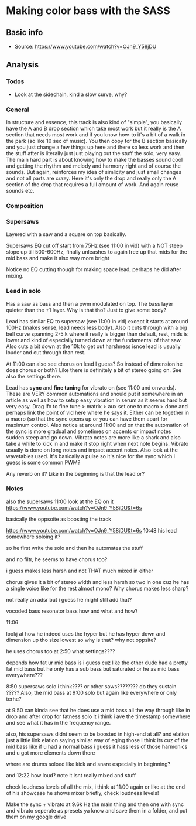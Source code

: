 # Making color bass with the SASS
## Basic info
- Source: https://www.youtube.com/watch?v=OJn9_Y58jDU


## Analysis
### Todos
- Look at the sidechain, kind a slow curve, why?

### General
In structure and essence, this track is also kind of "simple", you basically have the A and B drop section which take most work but it really is the A section that needs most work and if you know how-to it's a bit of a walk in the park (so like 10 sec of music). You then copy for the B section basically and you just change a few things up here and there so less work and then the stuff after is literally just just playing out the stuff the solo, very easy. The main hard part is about knowing how to make the basses sound cool and getting the rhythm and melody and harmony right and of course the sounds. But again, reinforces my idea of simlicity and just small changes and not all parts are crazy. Here it's only the drop and really only the A section of the drop that requires a full amount of work. And again reuse sounds etc.

### Composition
### Supersaws
Layered with a saw and a square on top basically. 

Supersaws EQ cut off start from 75Hz (see 11:00 in vid) with a NOT steep slope up till 500-600Hz, finally unleashes to again free up that mids for the mid bass and make it also way more bright

Notice no EQ cutting though for making space lead, perhaps he did after mixing.

### Lead in solo
Has a saw as bass and then a pwm modulated on top. The bass layer quieter than the +1 layer. Why is that tho? Just to give some body?

Lead has similar EQ to supersaw (see 11:00 in vid) except it starts at around 100Hz (makes sense, lead needs less body). Also it cuts through with a big bell curve spanning 2-5.k where it really is bigger than default, rest, mids is lower and kind of especially turned down at the fundamental of that saw. Also cuts a bit down at the 10k to get out harshness isnce lead is usually louder and cut through than rest.

At 11:00 can also see chorus on lead I guess? So instead of dimension he does chorus or both? Like there is definitely a bit of stereo going on. See also the settings there.

Lead has **sync** and **fine tuning** for vibrato on (see 11:00 and onwards). These are VERY common automations and should put it somewhere in an article as well as how to setup easy vibration in serum as it seems hard but very easy. Drag lfo to fine tune > matrix > aux set one to macro > done and perhaps link the point of vid here where he says it. Either can be together in a macro (so that the sync opens up or you can have them apart for maximum control. Also notice at around 11:00 and on that the automation of the sync is more gradual and sometimes on accents or impact notes sudden steep and go down. Vibrato notes are more like a shark and also take a while to kick in and make it stop right when next note begins. Vibrato usually is done on long notes and impact accent notes.  Also look at the wavetables used. It's basically a pulse so it's nice for the sync which i guess is some common PWM?

Any reverb on it? Like in the beginning is that the lead or?

### Notes

also the supersaws 11:00 look at the EQ on it
https://www.youtube.com/watch?v=OJn9_Y58jDU&t=6s

basically the oppsoite as boosting the track

https://www.youtube.com/watch?v=OJn9_Y58jDU&t=6s 10:48 his lead
somewhere soloing it?


so he first write the solo and then he automates the stuff


and no filtr, he seems to have chorus too?

i guess makes less harsh and not THAT much mixed in either

chorus gives it a bit of stereo width and less harsh so two in one cuz he has a single voice like for the rest almost mono? Why chorus makes less sharp?

not really an adsr but i guess he might still add that?

vocoded bass resonator bass how and what and how?

11:06

lookj at how he indeed uses the hyper but he has hyper down and dimension up tho size lowest so why is that? why not oppsite?

he uses chorus too at 2:50 what settings????


depends how fat ur mid bass is i guess cuz like the other dude had a pretty fat mid bass but he only has a sub bass but saturated or he as mid bass everywhere???

8:50 supersaws solo i think???? or other saws???????? do they sustain ????? Also, the mid bass at 9:00 solo but again like everywhere or only terhe?


at 9:50 can kinda see that he does use a mid bass all the way through like in drop and after drop for fatness solo it i think i ave the timestamp somewhere and see what it has in the frequency range.

also, his supersaws didnt seem to be boosted in high-end at all? and elation just a little link elation saying similar way of eqing those i think its cuz of the mid bass
like if u had a normal bass i guess it hass less of those harmonics and u got more elements down there

where are drums soloed like kick and snare especially in beginning?

and 12:22 how loud? note it isnt really mixed and stuff

check loudness levels of all the mix, i think at 11:00 again or like at the end of his showcase he shows mixer briefly, check loudness levels!

Make the sync + vibrato at 9.6k Hz the main thing and then one with sync and vibrato seperate as presets ya know and save them in a folder, and put them on my google drive
